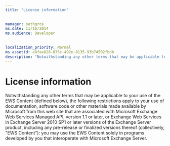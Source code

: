 ```yaml
---
title: "License information"
 
 
manager: sethgros
ms.date: 11/16/2014
ms.audience: Developer
 
 
localization_priority: Normal
ms.assetid: e8fae828-875c-492e-8135-93b74502fbdb
description: "Notwithstanding any other terms that may be applicable to your use of the EWS Content (defined below), the following restrictions apply to your use of documentation, software code or other materials made available by Microsoft from this web site that are associated with Microsoft Exchange Web Services Managed API, version 1.1 or later, or Exchange Web Services in Exchange Server 2010 SP1 or later versions of the Exchange Server product, including any pre-release or finalized versions thereof (collectively,EWS Content): you may use the EWS Content solely in programs developed by you that interoperate with Microsoft Exchange Server."
---
```


# License information

Notwithstanding any other terms that may be applicable to your use of the EWS Content (defined below), the following restrictions apply to your use of documentation, software code or other materials made available by Microsoft from this web site that are associated with Microsoft Exchange Web Services Managed API, version 1.1 or later, or Exchange Web Services in Exchange Server 2010 SP1 or later versions of the Exchange Server product, including any pre-release or finalized versions thereof (collectively, "EWS Content"): you may use the EWS Content solely in programs developed by you that interoperate with Microsoft Exchange Server.
  

